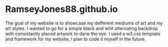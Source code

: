 # RamseyJones88.github.io
 The goal of my website is to showcase my defferent mediums of art and my art styles.
 I wanted to go for a simple black and whit alternating backdrop with consistantly placed artwork to darw the eye.
 I used a w3.css template and framework for my website, I plan to code it myself in the future.
